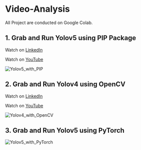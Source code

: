 # Video-Analysis

All Project are conducted on Google Colab. 

## 1. Grab and Run Yolov5 using PIP Package

Watch on [LinkedIn](https://www.linkedin.com/posts/sami-uddin-computer-vision-expert-a6b40b20a_yolov5-computervision-objectdetection-activity-7099836954929754112-vPw4?utm_source=share&utm_medium=member_desktop) 

Watch on [YouTube](https://youtu.be/FsG7JBPkzw0)

![Yolov5_with_PIP](https://github.com/SamiUddin-tech/Video-Analysis/assets/81253183/57e053a3-d91c-47d0-a4ea-94511f4575a6)

## 2. Grab and Run Yolov4 using OpenCV 

Watch on [LinkedIn](https://www.linkedin.com/posts/sami-uddin-computer-vision-expert-a6b40b20a_computervision-ai-yolov4-activity-7100164802810933248-ZlHF?utm_source=share&utm_medium=member_desktop) 

Watch on [YouTube](https://youtu.be/mnrWip6ECmw)

![Yolov4_with_OpenCV](https://github.com/SamiUddin-tech/Video-Analysis/assets/81253183/a72bd454-5361-4af6-b255-fd0e84e478bf)

## 3. Grab and Run Yolov5 using PyTorch

![Yolov5_with_PyTorch](https://github.com/SamiUddin-tech/Video-Analysis/assets/81253183/10ae5e58-9c66-4a77-9f69-1bbeeb0f2f84)

